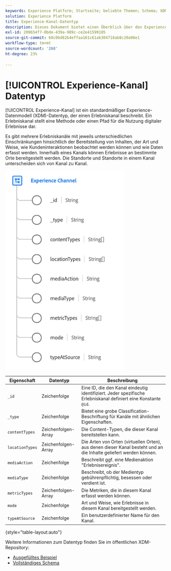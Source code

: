 ```yaml
---
keywords: Experience Platform; Startseite; beliebte Themen; Schema; XDM; Felder; Schemas; Schemas; Webseitendetails; Datentyp; Datentyp; Datentyp; Datentyp; Webseite
solution: Experience Platform
title: Experience-Kanal-Datentyp
description: Dieses Dokument bietet einen Überblick über den Experience-Kanal-Datenmodell (XDM)-Datentyp.
exl-id: 209654f7-0bde-439a-989c-ce2e41599105
source-git-commit: 60c0bd62b4effaa161c61ab304718ab8c20a06e1
workflow-type: tm+mt
source-wordcount: '268'
ht-degree: 23%

---
```


# [!UICONTROL Experience-Kanal] Datentyp

[!UICONTROL Experience-Kanal] ist ein standardmäßiger Experience-Datenmodell (XDM)-Datentyp, der einen Erlebniskanal beschreibt. Ein Erlebniskanal stellt eine Methode oder einen Pfad für die Nutzung digitaler Erlebnisse dar.

Es gibt mehrere Erlebniskanäle mit jeweils unterschiedlichen Einschränkungen hinsichtlich der Bereitstellung von Inhalten, der Art und Weise, wie Kundeninteraktionen beobachtet werden können und wie Daten erfasst werden. Innerhalb eines Kanals können Erlebnisse an bestimmte Orte bereitgestellt werden. Die Standorte und Standorte in einem Kanal unterscheiden sich von Kanal zu Kanal.

![](../images/data-types/experience-channel.png)

| Eigenschaft | Datentyp | Beschreibung |
| --- | --- | --- |
| `_id` | Zeichenfolge | Eine ID, die den Kanal eindeutig identifiziert. Jeder spezifische Erlebniskanal definiert eine Konstante `@id`. |
| `_type` | Zeichenfolge | Bietet eine grobe Classification-Beschriftung für Kanäle mit ähnlichen Eigenschaften. |
| `contentTypes` | Zeichenfolgen-Array | Die Content-Typen, die dieser Kanal bereitstellen kann. |
| `locationTypes` | Zeichenfolgen-Array | Die Arten von Orten (virtuellen Orten), aus denen dieser Kanal besteht und an die Inhalte geliefert werden können. |
| `mediaAction` | Zeichenfolge | Beschreibt ggf. eine Medienaktion &quot;Erlebnisereignis&quot;. |
| `mediaType` | Zeichenfolge | Beschreibt, ob der Medientyp gebührenpflichtig, besessen oder verdient ist. |
| `metricTypes` | Zeichenfolgen-Array | Die Metriken, die in diesem Kanal erfasst werden können. |
| `mode` | Zeichenfolge | Art und Weise, wie Erlebnisse in diesem Kanal bereitgestellt werden. |
| `typeAtSource` | Zeichenfolge | Ein benutzerdefinierter Name für den Kanal. |

{style="table-layout:auto"}

Weitere Informationen zum Datentyp finden Sie im öffentlichen XDM-Repository:

* [Ausgefülltes Beispiel](https://github.com/adobe/xdm/blob/master/components/datatypes/channels/channel.example.1.json)
* [Vollständiges Schema](https://github.com/adobe/xdm/blob/master/components/datatypes/channels/channel.schema.json)

